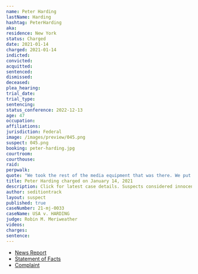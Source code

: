 ```yaml
---
name: Peter Harding
lastName: Harding
hashtag: PeterHarding
aka:
residence: New York
status: Charged
date: 2021-01-14
charged: 2021-01-14
indicted:
convicted: 
acquitted:
sentenced: 
dismissed: 
deceased:
plea_hearing:
trial_date:
trial_type:
sentencing:
status_conference: 2022-12-13
age: 47
occupation:
affiliations:
jurisdiction: Federal
image: /images/preview/045.png
suspect: 045.png
booking: peter-harding.jpg
courtroom:
courthouse:
raid:
perpwalk:
quote: "We took the rest of the media equipment that was there. We put it into a pile. That was a symbolic gesture."
title: Peter Harding charged on January 14, 2021
description: Click for latest case details. Suspects considered innocent until proven guilty.
author: seditiontrack
layout: suspect
published: true
caseNumber: 21-mj-0033
caseName: USA v. HARDING
judge: Robin M. Meriweather
videos:
charges:
sentence:
---
```

- [News Report](https://www.wgrz.com/article/news/local/cheektowaga-man-wanted-by-fbi-taken-into-custody/71-27ec6dc4-ca4c-429f-b0ae-742493622365)
- [Statement of Facts](https://www.justice.gov/opa/page/file/1354111/download)
- [Complaint](https://www.justice.gov/opa/page/file/1354106/download)
